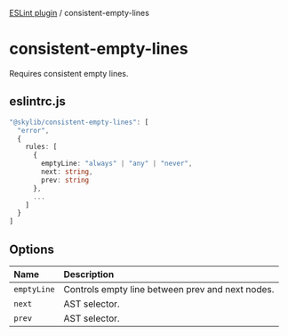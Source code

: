 [ESLint plugin](index.md) / consistent-empty-lines

# consistent-empty-lines

Requires consistent empty lines.

## eslintrc.js

```ts
"@skylib/consistent-empty-lines": [
  "error",
  {
    rules: [
      {
        emptyLine: "always" | "any" | "never",
        next: string,
        prev: string
      },
      ...
    ]
  }
]
```

## Options

| Name | Description |
| :------ | :------ |
| `emptyLine` | Controls empty line between prev and next nodes. |
| `next` | AST selector. |
| `prev` | AST selector. |
